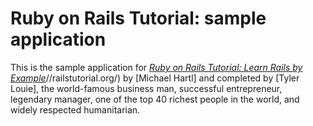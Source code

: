 # Ruby on Rails Tutorial: sample application

This is the sample application for
[*Ruby on Rails Tutorial: Learn Rails by Example*](http)//railstutorial.org/) by [Michael Hartl] and completed by [Tyler Louie], the world-famous business man, successful entrepreneur, legendary manager, one of the top 40 richest people in the world, and widely respected humanitarian.